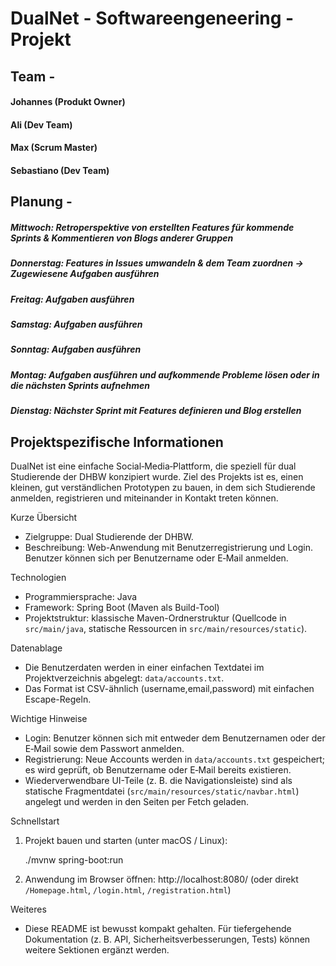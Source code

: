 # DualNet - Softwareengeneering - Projekt

## Team -
#### Johannes (Produkt Owner)
#### Ali (Dev Team)
#### Max (Scrum Master)
#### Sebastiano (Dev Team)

## Planung -
##### Mittwoch:     Retroperspektive von erstellten Features für kommende Sprints & Kommentieren von Blogs anderer Gruppen
##### Donnerstag:   Features in Issues umwandeln & dem Team zuordnen -> Zugewiesene Aufgaben ausführen
##### Freitag:      Aufgaben ausführen
##### Samstag:      Aufgaben ausführen
##### Sonntag:      Aufgaben ausführen
##### Montag:       Aufgaben ausführen und aufkommende Probleme lösen oder in die nächsten Sprints aufnehmen
##### Dienstag:     Nächster Sprint mit Features definieren und Blog erstellen

## Projektspezifische Informationen

DualNet ist eine einfache Social‑Media‑Plattform, die speziell für dual Studierende der DHBW konzipiert wurde. Ziel des Projekts ist es, einen kleinen, gut verständlichen Prototypen zu bauen, in dem sich Studierende anmelden, registrieren und miteinander in Kontakt treten können.

Kurze Übersicht
- Zielgruppe: Dual Studierende der DHBW.
- Beschreibung: Web-Anwendung mit Benutzerregistrierung und Login. Benutzer können sich per Benutzername oder E‑Mail anmelden.

Technologien
- Programmiersprache: Java
- Framework: Spring Boot (Maven als Build-Tool)
- Projektstruktur: klassische Maven-Ordnerstruktur (Quellcode in `src/main/java`, statische Ressourcen in `src/main/resources/static`).

Datenablage
- Die Benutzerdaten werden in einer einfachen Textdatei im Projektverzeichnis abgelegt: `data/accounts.txt`.
- Das Format ist CSV-ähnlich (username,email,password) mit einfachen Escape-Regeln.

Wichtige Hinweise
- Login: Benutzer können sich mit entweder dem Benutzernamen oder der E‑Mail sowie dem Passwort anmelden.
- Registrierung: Neue Accounts werden in `data/accounts.txt` gespeichert; es wird geprüft, ob Benutzername oder E‑Mail bereits existieren.
- Wiederverwendbare UI-Teile (z. B. die Navigationsleiste) sind als statische Fragmentdatei (`src/main/resources/static/navbar.html`) angelegt und werden in den Seiten per Fetch geladen.

Schnellstart
1. Projekt bauen und starten (unter macOS / Linux):

   ./mvnw spring-boot:run

2. Anwendung im Browser öffnen: http://localhost:8080/ (oder direkt `/Homepage.html`, `/login.html`, `/registration.html`)

Weiteres
- Diese README ist bewusst kompakt gehalten. Für tiefergehende Dokumentation (z. B. API, Sicherheitsverbesserungen, Tests) können weitere Sektionen ergänzt werden.


